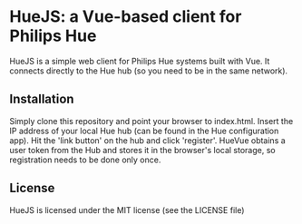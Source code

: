 # HueJS: a Vue-based client for Philips Hue

HueJS is a simple web client for Philips Hue systems built with Vue. It connects directly to the Hue hub (so you need to be in the same network).

## Installation

Simply clone this repository and point your browser to index.html. Insert the IP address of your local Hue hub (can be found in the Hue configuration app). Hit the 'link button' on the hub and click 'register'. HueVue obtains a user token from the Hub and stores it in the browser's local storage, so registration needs to be done only once.

## License

HueJS is licensed under the MIT license (see the LICENSE file)
